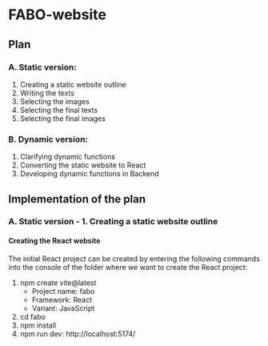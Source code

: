 # FABO-website

## Plan
### A. Static version:
1. Creating a static website outline
2. Writing the texts
3. Selecting the images
4. Selecting the final texts
5. Selecting the final images

### B. Dynamic version:
1. Clarifying dynamic functions
2. Converting the static website to React
3. Developing dynamic functions in Backend

## Implementation of the plan
### A. Static version - 1. Creating a static website outline
#### Creating the React website
The initial React project can be created by entering the following commands into the console of the folder where we want to create the React project:
1. npm create vite@latest
   - Project name: fabo
   - Framework: React
   - Variant: JavaScript
2. cd fabo
3. npm install
4. npm run dev: http://localhost:5174/
